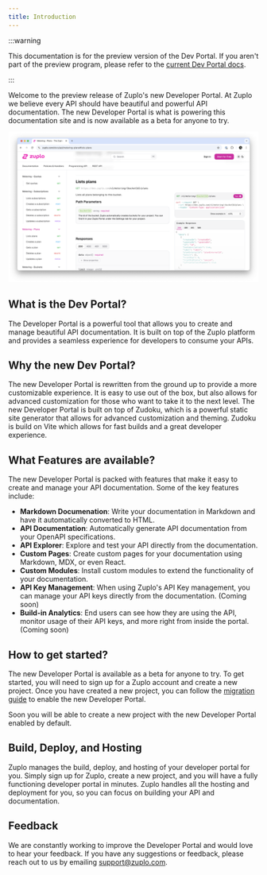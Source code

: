 ```yaml
---
title: Introduction
---
```


:::warning

This documentation is for the preview version of the Dev Portal. If you aren't
part of the preview program, please refer to the
[current Dev Portal docs](/docs/articles/developer-portal).

:::

Welcome to the preview release of Zuplo's new Developer Portal. At Zuplo we
believe every API should have beautiful and powerful API documentation. The new
Developer Portal is what is powering this documentation site and is now
available as a beta for anyone to try.

![Zuplo Dev Portal](../../public/media/introduction/image.png)

## What is the Dev Portal?

The Developer Portal is a powerful tool that allows you to create and manage
beautiful API documentation. It is built on top of the Zuplo platform and
provides a seamless experience for developers to consume your APIs.

## Why the new Dev Portal?

The new Developer Portal is rewritten from the ground up to provide a more
customizable experience. It is easy to use out of the box, but also allows for
advanced customization for those who want to take it to the next level. The new
Developer Portal is built on top of Zudoku, which is a powerful static site
generator that allows for advanced customization and theming. Zudoku is build on
Vite which allows for fast builds and a great developer experience.

## What Features are available?

The new Developer Portal is packed with features that make it easy to create and
manage your API documentation. Some of the key features include:

- **Markdown Documenation**: Write your documentation in Markdown and have it
  automatically converted to HTML.
- **API Documentation**: Automatically generate API documentation from your
  OpenAPI specifications.
- **API Explorer**: Explore and test your API directly from the documentation.
- **Custom Pages**: Create custom pages for your documentation using Markdown,
  MDX, or even React.
- **Custom Modules**: Install custom modules to extend the functionality of your
  documentation.
- **API Key Management**: When using Zuplo's API Key management, you can manage
  your API keys directly from the documentation. (Coming soon)
- **Build-in Analytics**: End users can see how they are using the API, monitor
  usage of their API keys, and more right from inside the portal. (Coming soon)

## How to get started?

The new Developer Portal is available as a beta for anyone to try. To get
started, you will need to sign up for a Zuplo account and create a new project.
Once you have created a new project, you can follow the
[migration guide](./migration.md) to enable the new Developer Portal.

Soon you will be able to create a new project with the new Developer Portal
enabled by default.

## Build, Deploy, and Hosting

Zuplo manages the build, deploy, and hosting of your developer portal for you.
Simply sign up for Zuplo, create a new project, and you will have a fully
functioning developer portal in minutes. Zuplo handles all the hosting and
deployment for you, so you can focus on building your API and documentation.

## Feedback

We are constantly working to improve the Developer Portal and would love to hear
your feedback. If you have any suggestions or feedback, please reach out to us
by emailing [support@zuplo.com](mailto:support@zuplo.com).
